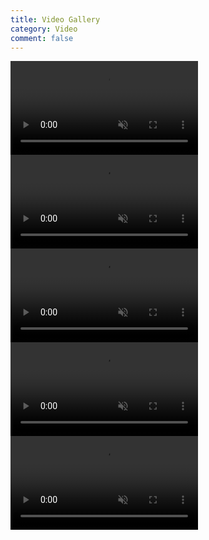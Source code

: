 ```yaml
---
title: Video Gallery
category: Video
comment: false
---
```


   <div class="container">
        <div class="videos">
            <video class="active" src="https://previews.customer.envatousercontent.com/files/24f4d0f3-6aa2-4f33-8124-40a5d9608e4a/video_preview_h264.mp4" muted></video>
            <video src="https://previews.customer.envatousercontent.com/files/98549940-01d7-46dd-bb95-49928e091e3e/video_preview_h264.mp4" muted></video>
            <video src="https://alfazzafashion.github.io/assets/videos/vid2.mp4" muted></video>
            <video src="https://alfazzafashion.github.io/assets/videos/vid3.mp4" muted></video>
        </div>
        <div class="main-video">
            <video src="https://previews.customer.envatousercontent.com/files/98549940-01d7-46dd-bb95-49928e091e3e/video_preview_h264.mp4" muted controls autoplay></video>
        </div>
    <div class="overlay">
    </div>
    </div>

<script>
   $(document).ready(function(){
      $('.videos video').click(function(){
         $(this).addClass('active').siblings().removeClass('active');
            var src = $(this).attr('src');
               $('.main-video video').attr('src',src);
            });
         });
</script>
